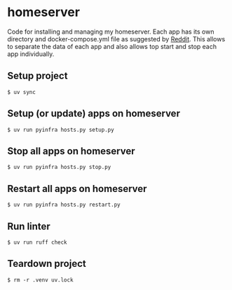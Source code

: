 # homeserver

Code for installing and managing my homeserver.
Each app has its own directory and docker-compose.yml file as suggested by 
[Reddit](https://www.reddit.com/r/selfhosted/comments/1cb7jhg/one_big_dockercompose_file_or_multiple_smaller/).
This allows to separate the data of each app and also allows top start and stop each app
individually.

## Setup project

    $ uv sync

## Setup (or update) apps on homeserver

    $ uv run pyinfra hosts.py setup.py

## Stop all apps on homeserver

    $ uv run pyinfra hosts.py stop.py

## Restart all apps on homeserver

    $ uv run pyinfra hosts.py restart.py

## Run linter

    $ uv run ruff check

## Teardown project

    $ rm -r .venv uv.lock